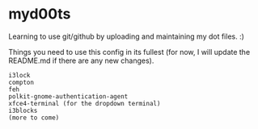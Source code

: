 # myd00ts
Learning to use git/github by uploading and maintaining my dot files. :)


Things you need to use this config in its fullest (for now, I will update the README.md if there are any new changes).

	i3lock
	compton
	feh
	polkit-gnome-authentication-agent
	xfce4-terminal (for the dropdown terminal)
	i3blocks
	(more to come)
